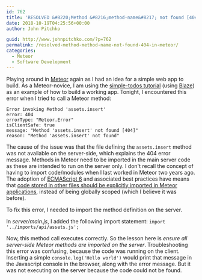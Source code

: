 ```yaml
---
id: 762
title: 'RESOLVED &#8220;Method &#8216;method-name&#8217; not found [404]&#8221; in Meteor'
date: 2018-10-19T04:25:56+00:00
author: John Pitchko

guid: http://www.johnpitchko.com/?p=762
permalink: /resolved-method-method-name-not-found-404-in-meteor/
categories:
  - Meteor
  - Software Development
---
```

Playing around in [Meteor](https://www.meteor.com) again as I had an idea for a simple web app to build. As a Meteor-novice, I am using the [simple-todos tutorial](https://www.meteor.com/tutorials/blaze/creating-an-app) (using [Blaze](http://blazejs.org)) as an example of how to build a working app. Tonight, I encountered this error when I tried to call a Meteor method:

```
Error invoking Method 'assets.insert'
error: 404
errorType: "Meteor.Error"
isClientSafe: true
message: "Method 'assets.insert' not found [404]"
reason: "Method 'assets.insert' not found"
```

The cause of the issue was that the file defining the `assets.insert` method was not available on the server-side, which explains the 404 error message. Methods in Meteor need to be imported in the main server code as these are intended to run on the server only. I don't recall the concept of having to import code/modules when I last worked in Meteor two years ago. The adoption of [ECMAScript 6](https://www.w3schools.com/js/js_es6.asp) and associated best practices have means that [code stored in other files should be explicitly imported in Meteor applications](https://guide.meteor.com/structure.html#intro-to-import-export), instead of being globally scoped (which I believe it was before).

To fix this error, I needed to import the method definition on the server.

In _server/main.js_, I added the following import statement:
`import '../imports/api/assets.js';`

Now, this method call executes correctly. So the lesson here is _ensure all server-side Meteor methods are imported on the server_. Troubleshooting this error was confusing, because the code was running on the client. Inserting a simple `console.log('Hello world')` would print that message in the Javascript console in the browser, along with the error message. But it was not executing on the server because the code could not be found.